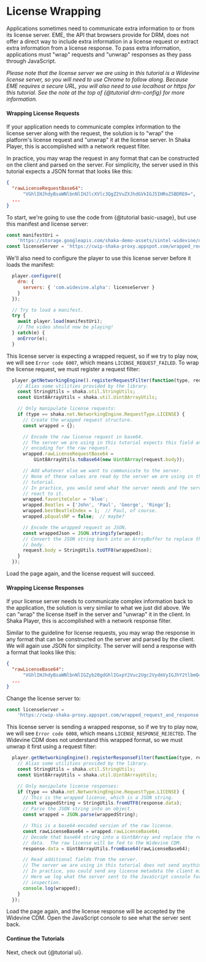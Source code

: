 # License Wrapping

Applications sometimes need to communicate extra information to or from its
license server.  EME, the API that browsers provide for DRM, does not offer a
direct way to include extra information in a license request or extract extra
information from a license response.  To pass extra information, applications
must "wrap" requests and "unwrap" responses as they pass through JavaScript.

*Please note that the license server we are using in this tutorial is a
Widevine license server, so you will need to use Chrome to follow along.
Because EME requires a secure URL, you will also need to use localhost or
https for this tutorial.  See the note at the top of {@tutorial drm-config}
for more information.*


#### Wrapping License Requests

If your application needs to communicate complex information to the license
server along with the request, the solution is to "wrap" the platform's license
request and "unwrap" it at the license server.  In Shaka Player, this is
accomplished with a network request filter.

In practice, you may wrap the request in any format that can be constructed on
the client and parsed on the server.  For simplicity, the server used in this
tutorial expects a JSON format that looks like this:

```json
{
  "rawLicenseRequestBase64":
      "VGhlIHJhdyBsaWNlbnNlIHJlcXVlc3QgZ2VuZXJhdGVkIGJ5IHRoZSBDRE0=",
  ...
}
```

To start, we're going to use the code from {@tutorial basic-usage}, but use this
manifest and license server:

```js
const manifestUri =
    'https://storage.googleapis.com/shaka-demo-assets/sintel-widevine/dash.mpd';
const licenseServer = 'https://cwip-shaka-proxy.appspot.com/wrapped_request';
```

We'll also need to configure the player to use this license server before it
loads the manifest:

```js
  player.configure({
    drm: {
      servers: { 'com.widevine.alpha': licenseServer }
    }
  });

  // Try to load a manifest.
  try {
    await player.load(manifestUri);
    // The video should now be playing!
  } catch(e) {
    onError(e);
  }
```

This license server is expecting a wrapped request, so if we try to play now, we
will see `Error code 6007`, which means `LICENSE_REQUEST_FAILED`.  To wrap the
license request, we must register a request filter:

```js
  player.getNetworkingEngine().registerRequestFilter(function(type, request, context) {
    // Alias some utilities provided by the library.
    const StringUtils = shaka.util.StringUtils;
    const Uint8ArrayUtils = shaka.util.Uint8ArrayUtils;

    // Only manipulate license requests:
    if (type == shaka.net.NetworkingEngine.RequestType.LICENSE) {
      // Create the wrapped request structure.
      const wrapped = {};

      // Encode the raw license request in base64.
      // The server we are using in this tutorial expects this field and this
      // encoding for the raw request.
      wrapped.rawLicenseRequestBase64 =
          Uint8ArrayUtils.toBase64(new Uint8Array(request.body));

      // Add whatever else we want to communicate to the server.
      // None of these values are read by the server we are using in this
      // tutorial.
      // In practice, you would send what the server needs and the server would
      // react to it.
      wrapped.favoriteColor = 'blue';
      wrapped.Beatles = ['John', 'Paul', 'George', 'Ringo'];
      wrapped.bestBeatleIndex = 1;  // Paul, of course.
      wrapped.pEqualsNP = false;  // maybe?

      // Encode the wrapped request as JSON.
      const wrappedJson = JSON.stringify(wrapped);
      // Convert the JSON string back into an ArrayBuffer to replace the request
      // body.
      request.body = StringUtils.toUTF8(wrappedJson);
    }
  });
```

Load the page again, and the license request will succeed.


#### Wrapping License Responses

If your license server needs to communicate complex information back to the
application, the solution is very similar to what we just did above.  We can
"wrap" the license itself in the server and "unwrap" it in the client.  In Shaka
Player, this is accomplished with a network response filter.

Similar to the guideline for license requests, you may wrap the response in any
format that can be constructed on the server and parsed by the client.  We will
again use JSON for simplicity.  The server will send a response with a format
that looks like this:

```json
{
  "rawLicenseBase64":
      "VGhlIHJhdyBsaWNlbnNlIGZyb20gdGhlIGxpY2Vuc2Ugc2VydmVyIGJhY2tlbmQ=",
  ...
}
```

Change the license server to:

```js
const licenseServer =
    'https://cwip-shaka-proxy.appspot.com/wrapped_request_and_response';
```

This license server is sending a wrapped response, so if we try to play now, we
will see `Error code 6008`, which means `LICENSE_RESPONSE_REJECTED`.  The
Widevine CDM does not understand this wrapped format, so we must unwrap it first
using a request filter:

```js
  player.getNetworkingEngine().registerResponseFilter(function(type, response, context) {
    // Alias some utilities provided by the library.
    const StringUtils = shaka.util.StringUtils;
    const Uint8ArrayUtils = shaka.util.Uint8ArrayUtils;

    // Only manipulate license responses:
    if (type == shaka.net.NetworkingEngine.RequestType.LICENSE) {
      // This is the wrapped license, which is a JSON string.
      const wrappedString = StringUtils.fromUTF8(response.data);
      // Parse the JSON string into an object.
      const wrapped = JSON.parse(wrappedString);

      // This is a base64-encoded version of the raw license.
      const rawLicenseBase64 = wrapped.rawLicenseBase64;
      // Decode that base64 string into a Uint8Array and replace the response
      // data.  The raw license will be fed to the Widevine CDM.
      response.data = Uint8ArrayUtils.fromBase64(rawLicenseBase64);

      // Read additional fields from the server.
      // The server we are using in this tutorial does not send anything useful.
      // In practice, you could send any license metadata the client might need.
      // Here we log what the server sent to the JavaScript console for
      // inspection.
      console.log(wrapped);
    }
  });
```

Load the page again, and the license response will be accepted by the Widevine
CDM.  Open the JavaScript console to see what the server sent back.


#### Continue the Tutorials

Next, check out {@tutorial ui}.
